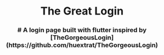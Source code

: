 <h1 align="center">The Great Login</h1>

<h3 align="center">
# A login page built with flutter inspired by [TheGorgeousLogin](https://github.com/huextrat/TheGorgeousLogin)